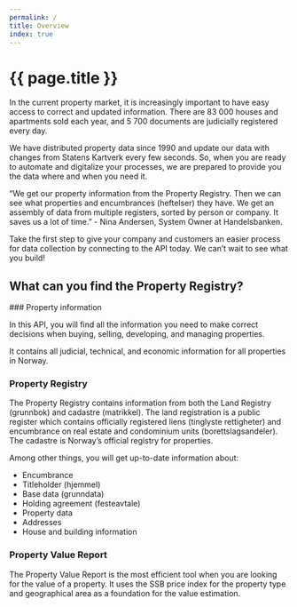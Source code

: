 ```yaml
---
permalink: /
title: Overview
index: true
---
```

# {{ page.title }}

In the current property market, it is increasingly important to have easy access to correct and updated information. There are 83 000 houses and apartments sold each year, and 5 700 documents are judicially registered every day.

We have distributed property data since 1990 and update our data with changes from Statens Kartverk every few seconds. So, when you are ready to automate and digitalize your processes, we are prepared to provide you the data where and when you need it.

“We get our property information from the Property Registry. Then we can see what properties and encumbrances (heftelser) they have. We get an assembly of data from multiple registers, sorted by person or company. It saves us a lot of time.” - Nina Andersen, System Owner at Handelsbanken.

<p>Take the first step to give your company and customers an easier process for data collection by connecting to the API today. We can’t wait to see what you build!</p>

<h2>What can you find the Property Registry?</h2>
### Property information

In this API, you will find all the information you need to make correct decisions when buying, selling, developing, and managing properties.

It contains all judicial, technical, and economic information for all properties in Norway.

### Property Registry

The Property Registry contains information from both the Land Registry (grunnbok) and cadastre (matrikkel). The land registration is a public register which contains officially registered liens (tinglyste rettigheter) and encumbrance on real estate and condominium units (borettslagsandeler). The cadastre is Norway’s official registry for properties.

Among other things, you will get up-to-date information about:

- Encumbrance
- Titleholder (hjemmel)
- Base data (grunndata)
- Holding agreement (festeavtale)
- Property data
- Addresses
- House and building information


### Property Value Report

The Property Value Report is the most efficient tool when you are looking for the value of a property. It uses the SSB price index for the property type and geographical area as a foundation for the value estimation.
